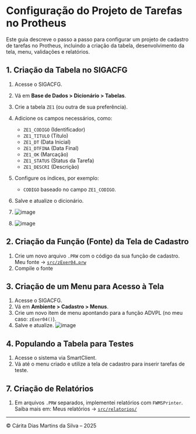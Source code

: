 # Configuração do Projeto de Tarefas no Protheus

Este guia descreve o passo a passo para configurar um projeto de cadastro de tarefas no Protheus, incluindo a criação da tabela, desenvolvimento da tela, menu, validações e relatórios.

## 1. Criação da Tabela no SIGACFG
1. Acesse o SIGACFG.
2. Vá em **Base de Dados > Dicionário > Tabelas**.
3. Crie a tabela `ZE1` (ou outra de sua preferência).
4. Adicione os campos necessários, como:
   - `ZE1_CODIGO` (Identificador)
   - `ZE1_TITULO` (Título)
   - `ZE1_DT` (Data Inicial)
   - `ZE1_DTFINA` (Data Final)
   - `ZE1_OK` (Marcação)
   - `ZE1_STATUS` (Status da Tarefa)
   - `ZE1_DESCRI` (Descrição)
5. Configure os índices, por exemplo:
   - `CODIGO` baseado no campo `ZE1_CODIGO`.
6. Salve e atualize o dicionário.
7. ![image](https://github.com/user-attachments/assets/bb9c46db-1bce-46e8-990f-203929d0a66a)

8. ![image](https://github.com/user-attachments/assets/a2d1a5ff-2f74-46b5-8865-cb47ccd0bf54)

## 2. Criação da Função (Fonte) da Tela de Cadastro
1. Crie um novo arquivo `.PRW` com o código da sua função de cadastro.
   Meu fonte → [`src/zExer04.prw`](src/zExer04.prw)
3. Compile o fonte

## 3. Criação de um Menu para Acesso à Tela
1. Acesse o SIGACFG.
2. Vá em **Ambiente > Cadastro > Menus**.
3. Crie um novo item de menu apontando para a função ADVPL (no meu caso: `zExer04()`).
4. Salve e atualize.
   ![image](https://github.com/user-attachments/assets/e4a3a665-cabf-491a-b546-b89a1d0cb130)

## 4. Populando a Tabela para Testes

1. Acesse o sistema via SmartClient.
2. Vá até o menu criado e utilize a tela de cadastro para inserir tarefas de teste.

## 7. Criação de Relatórios

1. Em arquivos `.PRW` separados, implementei relatórios com `FWMSPrinter`.
Saiba mais em:
   Meus relatórios → [`src/relatorios/`](src/relatorios/)

   
---

© Cárita Dias Martins da Silva – 2025

